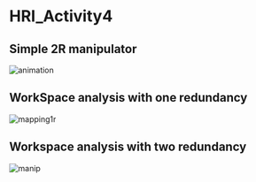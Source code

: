 # HRI_Activity4

## Simple 2R manipulator 
![animation](https://github.com/user-attachments/assets/1a42e59f-d0ce-4458-86df-d1969f81f6a8)

## WorkSpace analysis with one redundancy

![mapping1r](https://github.com/user-attachments/assets/4395c53b-248c-4ef8-ad66-8bc0486a78e6)

## Workspace analysis with two redundancy

![manip](https://github.com/user-attachments/assets/7c27159a-b1f1-4c7d-94a5-0feecb26f4b4)
